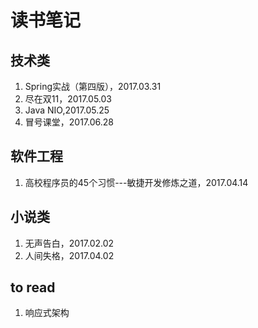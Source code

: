# 读书笔记

## 技术类

1. Spring实战（第四版），2017.03.31
2. 尽在双11，2017.05.03
3. Java NIO,2017.05.25
4. 冒号课堂，2017.06.28

## 软件工程

1. 高校程序员的45个习惯---敏捷开发修炼之道，2017.04.14

## 小说类

1. 无声告白，2017.02.02
2. 人间失格，2017.04.02


## to read

1. 响应式架构
